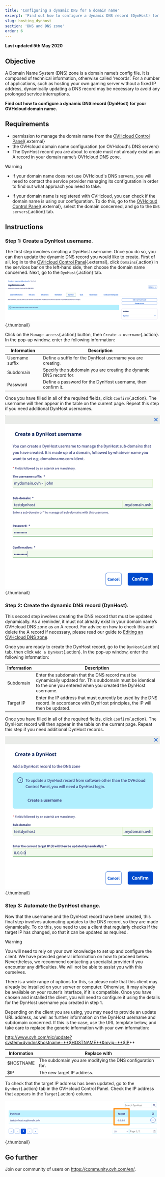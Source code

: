 ```yaml
---
title: 'Configuring a dynamic DNS for a domain name'
excerpt: 'Find out how to configure a dynamic DNS record (DynHost) for your OVHcloud domain name'
slug: hosting_dynhost
section: 'DNS and DNS zone'
order: 6
---
```


**Last updated 5th May 2020**

## Objective

A Domain Name System (DNS) zone is a domain name’s config file. It is composed of technical information, otherwise called ‘records’. For a number of applications, such as hosting your own gaming server without a fixed IP address, dynamically updating a DNS record may be necessary to avoid any prolonged service interruptions. 

**Find out how to configure a dynamic DNS record (DynHost) for your OVHcloud domain name.**

## Requirements

- permission to manage the domain name from the [OVHcloud Control Panel](https://ca.ovh.com/auth/?action=gotomanager&from=https://www.ovh.com.au/&ovhSubsidiary=au){.external}
- the OVHcloud domain name configuration (on OVHcloud's DNS servers)
- The DynHost record you are about to create must not already exist as an A record in your domain name’s OVHcloud DNS zone.

> [!warning]
>
> - If your domain name does not use OVHcloud's DNS servers, you will need to contact the service provider managing its configuration in order to find out what approach you need to take.
> 
> - If your domain name is registered with OVHcloud, you can check if the domain name is using our configuration. To do this, go to the [OVHcloud Control Panel](https://ca.ovh.com/auth/?action=gotomanager&from=https://www.ovh.com.au/&ovhSubsidiary=au){.external}, select the domain concerned, and go to the `DNS servers`{.action} tab.
>

## Instructions

### Step 1: Create a DynHost username.

The first step involves creating a DynHost username. Once you do so, you can then update the dynamic DNS record you would like to create. First of all, log in to the [OVHcloud Control Panel](https://ca.ovh.com/auth/?action=gotomanager&from=https://www.ovh.com.au/&ovhSubsidiary=au){.external}, click `Domains`{.action} in the services bar on the left-hand side, then choose the domain name concerned. Next, go to the `DynHost`{.action} tab.

![dynhost](images/use-dynhost-step1.png){.thumbnail}

Click on the `Manage access`{.action} button, then `Create a username`{.action}. In the pop-up window, enter the following information:

|Information|Description|
|---|---|
|Username suffix|Define a suffix for the DynHost username you are creating.|
|Subdomain|Specify the subdomain you are creating the dynamic DNS record for.|
|Password|Define a password for the DynHost username, then confirm it.|

Once you have filled in all of the required fields, click `Confirm`{.action}. The username will then appear in the table on the current page. Repeat this step if you need additional DynHost usernames.

![dynhost](images/use-dynhost-step2.png){.thumbnail}

### Step 2: Create the dynamic DNS record (DynHost).

This second step involves creating the DNS record that must be updated dynamically. As a reminder, it must not already exist in your domain name’s OVHcloud DNS zone as an A record. For advice on how to check this and delete the A record if necessary, please read our guide to [Editing an OVHcloud DNS zone](../web_hosting_how_to_edit_my_dns_zone/).

Once you are ready to create the DynHost record, go to the `DynHost`{.action} tab, then click `Add a DynHost`{.action}. In the pop-up window, enter the following information:

|Information|Description|
|---|---|
|Subdomain|Enter the subdomain that the DNS record must be dynamically updated for. This subdomain must be identical to the one you entered when you created the DynHost username.|
|Target IP|Enter the IP address that must currently be used by the DNS record. In accordance with DynHost principles, the IP will then be updated.|

Once you have filled in all of the required fields, click `Confirm`{.action}. The DynHost record will then appear in the table on the current page. Repeat this step if you need additional DynHost records.

![dynhost](images/use-dynhost-step3.png){.thumbnail}

### Step 3: Automate the DynHost change.

Now that the username and the DynHost record have been created, this final step involves automating updates to the DNS record, so they are made dynamically. To do this, you need to use a client that regularly checks if the target IP has changed, so that it can be updated as required.

> [!warning]
>
> You will need to rely on your own knowledge to set up and configure the client. We have provided general information on how to proceed below. Nevertheless, we recommend contacting a specialist provider if you encounter any difficulties. We will not be able to assist you with this ourselves. 
>

There is a wide range of options for this, so please note that this client may already be installed on your server or computer. Otherwise, it may already be available on your router’s interface, if it is compatible. Once you have chosen and installed the client, you will need to configure it using the details for the DynHost username you created in step 1.

Depending on the client you are using, you may need to provide an update URL address, as well as further information on the DynHost username and subdomain concerned. If this is the case, use the URL template below, and take care to replace the generic information with your own information:

http://www.ovh.com/nic/update?system=dyndns&hostname=**$HOSTNAME**&myip=**$IP**

|Information|Replace with|
|---|---|
|$HOSTNAME|The subdomain you are modifying the DNS configuration for.|
|$IP|The new target IP address.|

To check that the target IP address has been updated, go to the `DynHost`{.action} tab in the OVHcloud Control Panel. Check the IP address that appears in the `Target`{.action} column.

![dynhost](images/use-dynhost-step4.png){.thumbnail}

## Go further

Join our community of users on <https://community.ovh.com/en/>.
